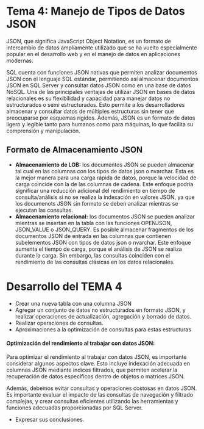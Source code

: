 # Tema 4: Manejo de Tipos de Datos JSON

JSON, que significa JavaScript Object Notation, es un formato de intercambio de datos ampliamente utilizado que se ha vuelto especialmente popular en el desarrollo web y en el manejo de datos en aplicaciones modernas.

SQL cuenta con funciones JSON nativas que permiten analizar documentos JSON con el lenguaje SQL estándar, permitiendo así almacenar documentos JSON en SQL Server y consultar datos JSON como en una base de datos NoSQL.
Una de las principales ventajas de utilizar JSON en bases de datos relacionales es su flexibilidad y capacidad para manejar datos no estructurados o semi estructurados. Esto permite a los desarrolladores almacenar y consultar datos de múltiples estructuras sin tener que preocuparse por esquemas rígidos. Además, JSON es un formato de datos ligero y legible tanto para humanos como para máquinas, lo que facilita su comprensión y manipulación.

## Formato de Almacenamiento JSON
- **Almacenamiento de LOB:** los documentos JSON se pueden almacenar tal cual en las columnas con los tipos de datos json o nvarchar. Esta es la mejor manera para una carga rápida de datos, porque la velocidad de carga coincide con la de las columnas de cadena. Este enfoque podría significar una reducción adicional del rendimiento en tiempo de consulta/análisis si no se realiza la indexación en valores JSON, ya que los documenots JSON sin formato se deben analizar mientras se ejecutan las consultas.
- **Almacenamiento relacional:** los documentos JSON se pueden analizar mientras se insertan en la tabla con las funciones OPENJSON, JSON_VALUE o JSON_QUERY. Es posible almacenar fragmentos de los documentos JSON de entrada en las columnas que contienen subelementos JSON con tipos de datos json o nvarchar. Este enfoque aumenta el tiempo de carga, porque el análisis de JSON se realiza durante la carga. Sin embargo, las consultas coinciden con el rendimiento de las consultas clásicas en los datos relacionales.


# Desarrollo del TEMA 4
- Crear una nueva tabla con una columna JSON
- Agregar un conjunto de datos no estructurados en formato JSON, y realizar operaciones de actualización, agregación y borrado de datos.
- Realizar operaciones de consultas.
- Aproximaciones a la optimización de consultas para estas estructuras

#### Optimización del rendimiento al trabajar con datos JSON:

Para optimizar el rendimiento al trabajar con datos JSON, es importante considerar algunos aspectos clave. Esto incluye indexación adecuada en columnas JSON mediante índices filtrados, que permiten acelerar la recuperación de datos específicos dentro de objetos o matrices JSON.

Además, debemos evitar consultas y operaciones costosas en datos JSON. Es importante evaluar el impacto de las consultas de navegación y filtrado complejas, y crear consultas eficientes utilizando las herramientas y funciones adecuadas proporcionadas por SQL Server.

- Expresar sus conclusiones.
